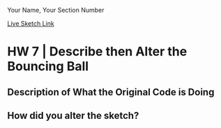 Your Name, Your Section Number

[Live Sketch Link](https://aschave19.github.io/120-Work/HW-7/)


# HW 7 | Describe then Alter the Bouncing Ball

## Description of What the Original Code is Doing

<!--

The ball is bouncing around the canvas in what I would call a lattice formation, leaving a trail in its wake.

The first ten lines are variables created inside a map function for easier use. The first of these variables establishes the ball's width, the next two establishing its x and y values, and the variables made to later help establish the ball's movement pattern. Lines 12 through 14 create the canvas and background for the sketch, making the canvas (windowWidth, 400) and the background white.

Line 19 starts the draw sketch, followed by lines 21 through 30 determining the ball's positions of movement via the if function. Lines 32 and 33 draw the ball and color it white. Line 36 starts a new function to create a change via the mouse's click, with the lines explaining the ball's movement's changes in the two lines after that.

-->


## How did you alter the sketch?

<!--

I simply changed the ball's movement pattern by altering the variables on lines 21, 22, 26, 29, 37, and 38. I also changed the x and y variables, and the ball's size.Finally the changed the background to a light gray and changed the ball's color to black because the black line was more appealing to me and it was pleasant to watch the black eventually totally cover the gray canvas.

-->
